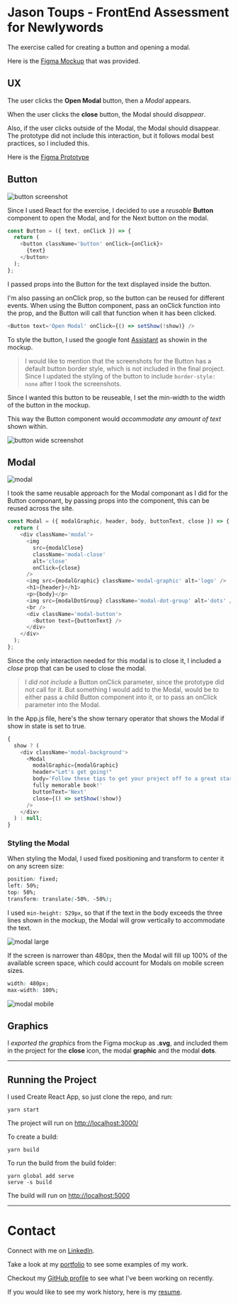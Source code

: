# Jason Toups - FrontEnd Assessment for Newlywords

The exercise called for creating a button and opening a modal.

Here is the [Figma Mockup](https://www.figma.com/file/FEz10wy2GzzAsTJ7aVfvgZ/Newlywords-Modal-Mockup) that was provided.

## UX

The user clicks the **Open Modal** button, then a _Modal_ appears.

When the user clicks the **close** button, the Modal should _disappear_.

Also, if the user clicks outside of the Modal, the Modal should disappear. The prototype did not include this interaction, but it follows modal best practices, so I included this.

Here is the [Figma Prototype](https://www.figma.com/proto/FEz10wy2GzzAsTJ7aVfvgZ/Newlywords-Modal-Mockup?scaling=min-zoom&node-id=1%3A134)

## Button

![button screenshot](./public/screenshot-button.png)

Since I used React for the exercise, I decided to use a _reusable_ **Button** component to open the Modal, and for the Next button on the modal.

```javascript
const Button = ({ text, onClick }) => {
  return (
    <button className='button' onClick={onClick}>
      {text}
    </button>
  );
};
```

I passed props into the Button for the text displayed inside the button.

I'm also passing an onClick prop, so the button can be reused for different events. When using the Button component, pass an onClick function into the prop, and the Button will call that function when it has been clicked.

```javascript
<Button text='Open Modal' onClick={() => setShow(!show)} />
```

To style the button, I used the google font [Assistant](https://fonts.google.com/specimen/Assistant) as showin in the mockup.

> I would like to mention that the screenshots for the Button has a default button border style, which is not included in the final project. Since I updated the styling of the button to include `border-style: none` after I took the screenshots.

Since I wanted this button to be reuseable, I set the min-width to the width of the button in the mockup.

This way the Button component would _accommodate any amount of text_ shown within.

![button wide screenshot](./public/screenshot-button-wide.png)

## Modal

![modal](./public/screenshot-modal.png)

I took the same reusable approach for the Modal componant as I did for the Button componant, by passing props into the component, this can be reused across the site.

```javascript
const Modal = ({ modalGraphic, header, body, buttonText, close }) => {
  return (
    <div className='modal'>
      <img
        src={modalClose}
        className='modal-close'
        alt='close'
        onClick={close}
      />
      <img src={modalGraphic} className='modal-graphic' alt='logo' />
      <h1>{header}</h1>
      <p>{body}</p>
      <img src={modalDotGroup} className='modal-dot-group' alt='dots' />
      <br />
      <div className='modal-button'>
        <Button text={buttonText} />
      </div>
    </div>
  );
};
```

Since the only interaction needed for this modal is to close it, I included a _close_ prop that can be used to close the modal.

> I _did not include_ a Button onClick parameter, since the prototype did not call for it. But something I would add to the Modal, would be to either pass a child Button component into it, or to pass an onClick parameter into the Modal.

In the App.js file, here's the show ternary operator that shows the Modal if show in state is set to true.

```javascript
{
  show ? (
    <div className='modal-background'>
      <Modal
        modalGraphic={modalGraphic}
        header="Let's get going!"
        body='Follow these tips to get your project off to a great start and create a
        fully memorable book!'
        buttonText='Next'
        close={() => setShow(!show)}
      />
    </div>
  ) : null;
}
```

### Styling the Modal

When styling the Modal, I used fixed positioning and transform to center it on any screen size:

```css
position: fixed;
left: 50%;
top: 50%;
transform: translate(-50%, -50%);
```

I used `min-height: 529px`, so that if the text in the body exceeds the three lines shown in the mockup, the Modal will grow vertically to accommodate the text.

![modal large](./public/screenshot-modal-large.png)

If the screen is narrower than 480px, then the Modal will fill up 100% of the available screen space, which could account for Modals on mobile screen sizes.

```css
width: 480px;
max-width: 100%;
```

![modal mobile](./public/screenshot-modal-mobile.png)

## Graphics

I _exported the graphics_ from the Figma mockup as **.svg**, and included them in the project for the **close** icon, the modal **graphic** and the modal **dots**.

---

## Running the Project

I used Create React App, so just clone the repo, and run:

```
yarn start
```

The project will run on [http://localhost:3000/](http://localhost:3000/)

To create a build:

```
yarn build
```

To run the build from the build folder:

```
yarn global add serve
serve -s build
```

The build will run on [http://localhost:5000](http://localhost:5000)

---

# Contact

Connect with me on [LinkedIn](https://www.linkedin.com/in/jasontoups/).

Take a look at my [portfolio](https://jasontoups.github.io/) to see some examples of my work.

Checkout my [GitHub profile](https://github.com/JasonToups) to see what I've been working on recently.

If you would like to see my work history, here is my [resume](https://docs.google.com/document/d/1koaqjOgaks8QpRmC1oR1Wt6XSJJ_Woj40uLOFUwXjzA/edit?usp=sharing).
